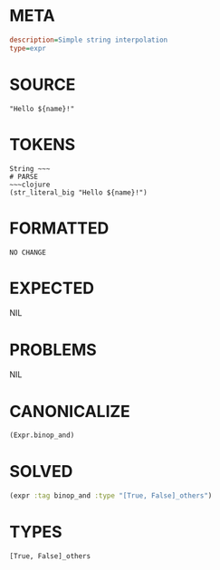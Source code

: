 # META
~~~ini
description=Simple string interpolation
type=expr
~~~
# SOURCE
~~~roc
"Hello ${name}!"
~~~
# TOKENS
~~~text
String ~~~
# PARSE
~~~clojure
(str_literal_big "Hello ${name}!")
~~~
# FORMATTED
~~~roc
NO CHANGE
~~~
# EXPECTED
NIL
# PROBLEMS
NIL
# CANONICALIZE
~~~clojure
(Expr.binop_and)
~~~
# SOLVED
~~~clojure
(expr :tag binop_and :type "[True, False]_others")
~~~
# TYPES
~~~roc
[True, False]_others
~~~
